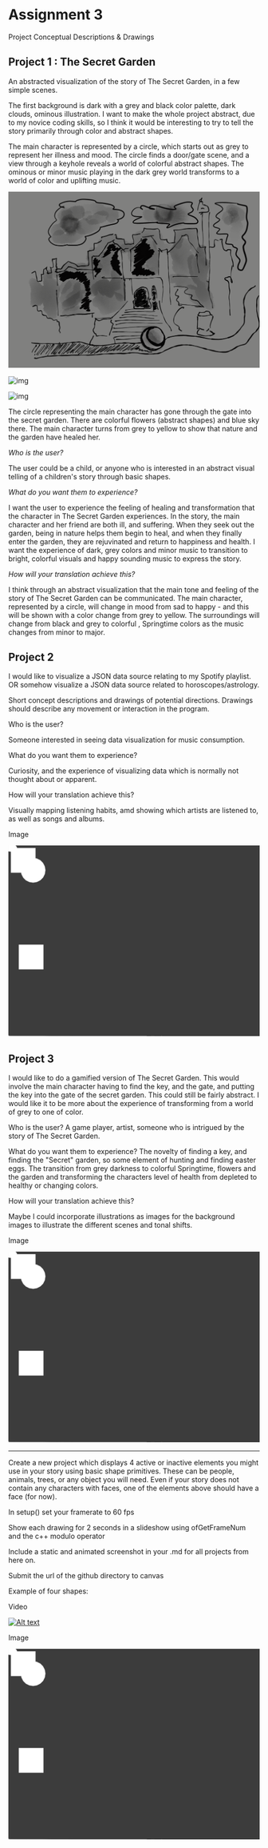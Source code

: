 # Assignment 3

Project Conceptual Descriptions & Drawings

## Project 1 : The Secret Garden

An abstracted visualization of the story of The Secret Garden, in a few simple scenes.

The first background is dark with a grey and black color palette, dark clouds, ominous illustration. I want to make the whole project abstract, due to my novice coding skills, so I think it would be interesting to try to tell the story primarily through color and abstract shapes. 

The main character is represented by a circle, which starts out as grey to represent her illness and mood. The circle finds a door/gate scene, and a view through a keyhole reveals a world of colorful abstract shapes. The ominous or minor music playing in the dark grey world transforms to a world of color and uplifting music. 

![img](Images/Sketches0.png)

![img](Images/Sketches1.png)

![img](Images/Sketches2.png)


The circle representing the main character has gone through the gate into the secret garden. There are colorful flowers (abstract shapes) and blue sky there. The main character turns from grey to yellow to show that nature and the garden have healed her. 

_*Who is the user?*_

The user could be a child, or anyone who is interested in an abstract visual telling of a children's story through basic shapes. 

_*What do you want them to experience?*_ 

I want the user to experience the feeling of healing and transformation that the character in The Secret Garden experiences. In the story, the main character and her friend are both ill, and suffering. When they seek out the garden, being in nature helps them begin to heal, and when they finally enter the garden, they are rejuvinated and return to happiness and health. I want the experience of dark, grey colors and minor music to transition to bright, colorful visuals and happy sounding music to express the story. 

_*How will your translation achieve this?*_

I think through an abstract visualization that the main tone and feeling of the story of The Secret Garden can be communicated. The main character, represented by a circle, will change in mood from sad to happy - and this will be shown with a color change from grey to yellow. The surroundings will change from black and grey to colorful , Springtime colors as the music changes from minor to major. 

## Project 2

I would like to visualize a JSON data source relating to my Spotify playlist. OR somehow visualize a JSON data source related to horoscopes/astrology. 

Short concept descriptions and drawings of potential directions.
Drawings should describe any movement or interaction in the program.

Who is the user? 

Someone interested in seeing data visualization for music consumption. 

What do you want them to experience?

Curiosity, and the experience of visualizing data which is normally not thought about or apparent. 

How will your translation achieve this?

Visually mapping listening habits, amd showing which artists are listened to, as well as songs and albums. 

Image

![img](Images/FourShapesStatic.png)


## Project 3

I would like to do a gamified version of The Secret Garden. This would involve the main character having to find the key, and the gate, and putting the key into the gate of the secret garden. This could still be fairly abstract. I would like it to be more about the experience of transforming from a world of grey to one of color. 

Who is the user? A game player, artist, someone who is intrigued by the story of The Secret Garden. 

What do you want them to experience? The novelty of finding a key, and finding the "Secret" garden, so some element of hunting and finding easter eggs. The transition from grey darkness to colorful Springtime, flowers and the garden and transforming the characters level of health from depleted to healthy or changing colors.

How will your translation achieve this?

Maybe I could incorporate illustrations as images for the background images to illustrate the different scenes and tonal shifts.

Image

![img](Images/FourShapesStatic.png)

---

Create a new project which displays 4 active or inactive elements you might use in your story using basic shape primitives. These can be people, animals, trees, or any object you will need. Even if your story does not contain any characters with faces, one of the elements above should have a face (for now).

In setup() set your framerate to 60 fps

Show each drawing for 2 seconds in a slideshow using ofGetFrameNum and the c++ modulo operator

Include a static and animated screenshot in your .md for all projects from here on.

Submit the url of the github directory to canvas


Example of four shapes:

Video 

[![Alt text](https://img.youtube.com/vi/watch?v=dBIn5VasY2o.jpg)](https://www.youtube.com/watch?v=dBIn5VasY2o)

Image

![img](Images/FourShapesStatic.png)




